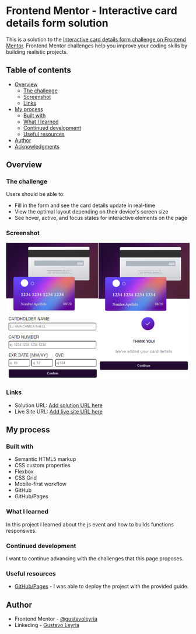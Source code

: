 # Frontend Mentor - Interactive card details form solution

This is a solution to the [Interactive card details form challenge on Frontend Mentor](https://www.frontendmentor.io/challenges/interactive-card-details-form-XpS8cKZDWw). Frontend Mentor challenges help you improve your coding skills by building realistic projects. 

## Table of contents

- [Overview](#overview)
  - [The challenge](#the-challenge)
  - [Screenshot](#screenshot)
  - [Links](#links)
- [My process](#my-process)
  - [Built with](#built-with)
  - [What I learned](#what-i-learned)
  - [Continued development](#continued-development)
  - [Useful resources](#useful-resources)
- [Author](#author)
- [Acknowledgments](#acknowledgments)


## Overview

### The challenge

Users should be able to:

- Fill in the form and see the card details update in real-time
- View the optimal layout depending on their device's screen size
- See hover, active, and focus states for interactive elements on the page

### Screenshot

![CreditCard](screenshot.png?raw=true "CreditCard")

### Links

- Solution URL: [Add solution URL here](https://your-solution-url.com)
- Live Site URL: [Add live site URL here](https://your-live-site-url.com)

## My process

### Built with

- Semantic HTML5 markup
- CSS custom properties
- Flexbox
- CSS Grid
- Mobile-first workflow
- GitHub
- GitHub/Pages

### What I learned

In this project I learned about the js event and how to builds functions responsives.

### Continued development

I want to continue advancing with the challenges that this page proposes.

### Useful resources

- [GitHub/Pages](https://pages.github.com/) - I was able to deploy the project with the provided guide.

## Author

- Frontend Mentor - [@gustavoleyria](https://www.frontendmentor.io/profile/gustavoleyria)
- Linkeding - [Gustavo Leyria](https://www.linkedin.com/in/gustavo-leyria-1980/?locale=en_US)
